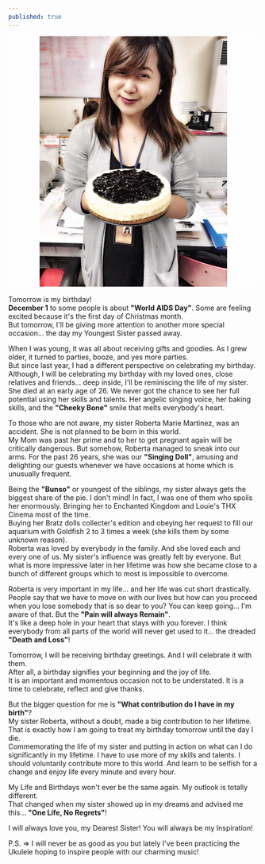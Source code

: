 ```yaml
---
published: true
---
```

![Birthday](/images/TMsKitchen.jpg)

Tomorrow is my birthday!   
**December 1** to some people is about **"World AIDS Day"**. Some are feeling excited because it's the first day of Christmas month.   
But tomorrow, I'll be giving more attention to another more special occasion... the day my Youngest Sister passed away. 

When I was young, it was all about receiving gifts and goodies. As I grew older, it turned to parties, booze, and yes more parties.   
But since last year, I had a different perspective on celebrating my birthday.  
Although, I will be celebrating my birthday with my loved ones, close relatives and friends... deep inside, I'll be reminiscing the life of my sister. 
She died at an early age of 26. 
We never got the chance to see her full potential using her skills and talents. 
Her angelic singing voice, her baking skills, and the **"Cheeky Bone"** smile that melts everybody's heart. 

To those who are not aware, my sister Roberta Marie Martinez, was an accident. She is not planned to be born in this world.   
My Mom was past her prime and to her to get pregnant again will be critically dangerous. But somehow, Roberta managed to sneak into our arms. 
For the past 26 years, she was our **"Singing Doll"**, amusing and delighting our guests whenever we have occasions at home which is unusually frequent.

Being the **"Bunso"** or youngest of the siblings, my sister always gets the biggest share of the pie.
I don't mind! In fact, I was one of them who spoils her enormously. 
Bringing her to Enchanted Kingdom and Louie's THX Cinema most of the time.  
Buying her Bratz dolls collecter's edition and obeying her request to fill our aquarium with Goldfish 2 to 3 times a week (she kills them by some unknown reason).   
Roberta was loved by everybody in the family. And she loved each and every one of us. 
My sister's influence was greatly felt by everyone. But what is more impressive later in her lifetime was how she became close to a bunch of different groups which to most is impossible to overcome. 

Roberta is very important in my life... and her life was cut short drastically. People say that we have to move on with our lives but how can you proceed when you lose somebody that is so dear to you? 
You can keep going... I'm aware of that. But the **"Pain will always Remain"**.   
It's like a deep hole in your heart that stays with you forever. 
I think everybody from all parts of the world will never get used to it... the dreaded **"Death and Loss"**!

Tomorrow, I will be receiving birthday greetings. And I will celebrate it with them.   
After all, a birthday signifies your beginning and the joy of life.   
It is an important and momentous occasion not to be understated. It is a time to celebrate, reflect and give thanks.

But the bigger question for me is **"What contribution do I have in my birth"**?   
My sister Roberta, without a doubt, made a big contribution to her lifetime. 
That is exactly how I am going to treat my birthday tomorrow until the day I die.   
Commemorating the life of my sister and putting in action on what can I do significantly in my lifetime. 
I have to use more of my skills and talents. I should voluntarily contribute more to this world. And learn to be selfish for a change and enjoy life every minute and every hour. 

My Life and Birthdays won't ever be the same again. My outlook is totally different.   
That changed when my sister showed up in my dreams and advised me this... 
**"One Life, No Regrets"**!

I will always love you, my Dearest Sister! You will always be my Inspiration! 

P.S. => I will never be as good as you but lately I've been practicing the Ukulele hoping to inspire people with our charming music!




